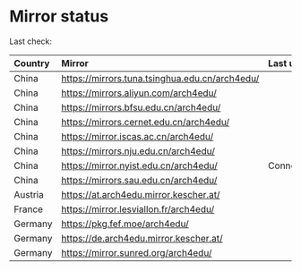 <script src="./time.js"></script>
# Mirror status
Last check: <script type="text/javascript">localize(1726403946.6126583);</script>

|Country|Mirror|Last update|
|:------|:-----|:----------|
|China|https://mirrors.tuna.tsinghua.edu.cn/arch4edu/|<script type="text/javascript">localize(1726382380);</script>|
|China|https://mirrors.aliyun.com/arch4edu/|<script type="text/javascript">localize(1726339064);</script>|
|China|https://mirrors.bfsu.edu.cn/arch4edu/|<script type="text/javascript">localize(1726339064);</script>|
|China|https://mirrors.cernet.edu.cn/arch4edu/|<script type="text/javascript">localize(1726382380);</script>|
|China|https://mirror.iscas.ac.cn/arch4edu/|<script type="text/javascript">localize(1726382380);</script>|
|China|https://mirrors.nju.edu.cn/arch4edu/|<script type="text/javascript">localize(1726296141);</script>|
|China|https://mirror.nyist.edu.cn/arch4edu/|ConnectionError|
|China|https://mirrors.sau.edu.cn/arch4edu/|<script type="text/javascript">localize(1726382380);</script>|
|Austria|https://at.arch4edu.mirror.kescher.at/|<script type="text/javascript">localize(1726382380);</script>|
|France|https://mirror.lesviallon.fr/arch4edu/|<script type="text/javascript">localize(1726382380);</script>|
|Germany|https://pkg.fef.moe/arch4edu/|<script type="text/javascript">localize(1726382380);</script>|
|Germany|https://de.arch4edu.mirror.kescher.at/|<script type="text/javascript">localize(1726382380);</script>|
|Germany|https://mirror.sunred.org/arch4edu/|<script type="text/javascript">localize(1726382380);</script>|

<script src="./tablefilter/tablefilter.js"></script>
<script src="./table.js"></script>
